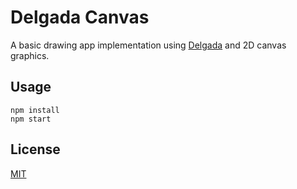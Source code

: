 # Delgada Canvas

A basic drawing app implementation using [Delgada](https://delgada.dev) and 2D canvas graphics.

## Usage

```
npm install
npm start
```

## License

[MIT](LICENSE)
